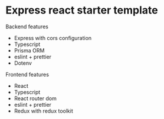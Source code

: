 
# Express react starter template

Backend features
* Express with cors configuration
* Typescript
* Prisma ORM
* eslint + prettier
* Dotenv

Frontend features
* React
* Typescript
* React router dom
* eslint + prettier
* Redux with redux toolkit

